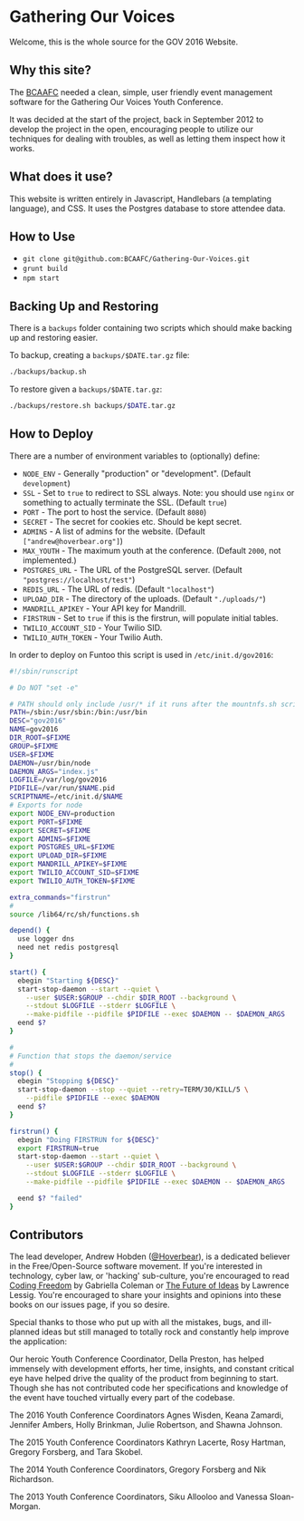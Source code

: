 # Gathering Our Voices #

Welcome, this is the whole source for the GOV 2016 Website.

## Why this site? ##

The [BCAAFC](http://www.bcaafc.com/) needed a clean, simple, user friendly event management software for the Gathering Our Voices Youth Conference.

It was decided at the start of the project, back in September 2012 to develop the project in the open, encouraging people to utilize our techniques for dealing with troubles, as well as letting them inspect how it works.

## What does it use? ##

This website is written entirely in Javascript, Handlebars (a templating language), and CSS. It uses the Postgres database to store attendee data.

## How to Use ##

* `git clone git@github.com:BCAAFC/Gathering-Our-Voices.git`
* `grunt build`
* `npm start`

## Backing Up and Restoring ##

There is a `backups` folder containing two scripts which should make backing up and
restoring easier.

To backup, creating a `backups/$DATE.tar.gz` file:

```bash
./backups/backup.sh
```

To restore given a `backups/$DATE.tar.gz`:

```bash
./backups/restore.sh backups/$DATE.tar.gz
```

## How to Deploy ##

There are a number of environment variables to (optionally) define:

* `NODE_ENV` - Generally "production" or "development". (Default `development`)
* `SSL` - Set to `true` to redirect to SSL always. Note: you should use `nginx` or something to actually terminate the SSL. (Default `true`)
* `PORT` - The port to host the service. (Default `8080`)
* `SECRET` - The secret for cookies etc. Should be kept secret.
* `ADMINS` - A list of admins for the website. (Default `["andrew@hoverbear.org"]`)
* `MAX_YOUTH` - The maximum youth at the conference. (Default `2000`, not implemented.)
* `POSTGRES_URL` - The URL of the PostgreSQL server. (Default `"postgres://localhost/test"`)
* `REDIS_URL` - The URL of redis. (Default `"localhost"`)
* `UPLOAD_DIR` - The directory of the uploads. (Default `"./uploads/"`)
* `MANDRILL_APIKEY` - Your API key for Mandrill.
* `FIRSTRUN` - Set to `true` if this is the firstrun, will populate initial tables.
* `TWILIO_ACCOUNT_SID` - Your Twilio SID.
* `TWILIO_AUTH_TOKEN` - Your Twilio Auth.

In order to deploy on Funtoo this script is used in `/etc/init.d/gov2016`:

```bash
#!/sbin/runscript

# Do NOT "set -e"

# PATH should only include /usr/* if it runs after the mountnfs.sh script
PATH=/sbin:/usr/sbin:/bin:/usr/bin
DESC="gov2016"
NAME=gov2016
DIR_ROOT=$FIXME
GROUP=$FIXME
USER=$FIXME
DAEMON=/usr/bin/node
DAEMON_ARGS="index.js"
LOGFILE=/var/log/gov2016
PIDFILE=/var/run/$NAME.pid
SCRIPTNAME=/etc/init.d/$NAME
# Exports for node
export NODE_ENV=production
export PORT=$FIXME
export SECRET=$FIXME
export ADMINS=$FIXME
export POSTGRES_URL=$FIXME
export UPLOAD_DIR=$FIXME
export MANDRILL_APIKEY=$FIXME
export TWILIO_ACCOUNT_SID=$FIXME
export TWILIO_AUTH_TOKEN=$FIXME

extra_commands="firstrun"
#
source /lib64/rc/sh/functions.sh

depend() {
  use logger dns
  need net redis postgresql  
}

start() {
  ebegin "Starting ${DESC}"
  start-stop-daemon --start --quiet \
    --user $USER:$GROUP --chdir $DIR_ROOT --background \
    --stdout $LOGFILE --stderr $LOGFILE \
    --make-pidfile --pidfile $PIDFILE --exec $DAEMON -- $DAEMON_ARGS
  eend $?
}

#
# Function that stops the daemon/service
#
stop() {
  ebegin "Stopping ${DESC}"
  start-stop-daemon --stop --quiet --retry=TERM/30/KILL/5 \
    --pidfile $PIDFILE --exec $DAEMON
  eend $?
}

firstrun() {
  ebegin "Doing FIRSTRUN for ${DESC}"
  export FIRSTRUN=true
  start-stop-daemon --start --quiet \
    --user $USER:$GROUP --chdir $DIR_ROOT --background \
    --stdout $LOGFILE --stderr $LOGFILE \
    --make-pidfile --pidfile $PIDFILE --exec $DAEMON -- $DAEMON_ARGS

  eend $? "failed"
}
```

## Contributors ##

The lead developer, Andrew Hobden ([@Hoverbear](https://github.com/Hoverbear/)), is a dedicated believer in the Free/Open-Source software movement. If you're interested in technology, cyber law, or 'hacking' sub-culture, you're encouraged to read  [Coding Freedom](http://gabriellacoleman.org/Coleman-Coding-Freedom.pdf) by Gabriella Coleman or [The Future of Ideas](http://the-future-of-ideas.com/) by Lawrence Lessig. You're encouraged to share your insights and opinions into these books on our issues page, if you so desire.

Special thanks to those who put up with all the mistakes, bugs, and ill-planned ideas but still managed to totally rock and constantly help improve the application:

Our heroic Youth Conference Coordinator, Della Preston, has helped immensely with development efforts, her time, insights, and constant critical eye have helped drive the quality of the product from beginning to start. Though she has not contributed code her specifications and knowledge of the event have touched virtually every part of the codebase.

The 2016 Youth Conference Coordinators Agnes Wisden, Keana Zamardi, Jennifer Ambers, Holly Brinkman, Julie Robertson, and Shawna Johnson.

The 2015 Youth Conference Coordinators Kathryn Lacerte, Rosy Hartman, Gregory Forsberg, and Tara Skobel.

The 2014 Youth Conference Coordinators, Gregory Forsberg and Nik Richardson.

The 2013 Youth Conference Coordinators, Siku Allooloo and Vanessa Sloan-Morgan.
